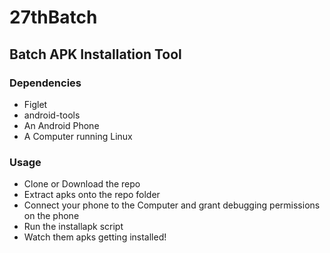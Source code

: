 # 27thBatch

## Batch APK Installation Tool

### Dependencies
- Figlet
- android-tools
- An Android Phone
- A Computer running Linux

### Usage
- Clone or Download the repo
- Extract apks onto the repo folder
- Connect your phone to the Computer and grant debugging permissions on the phone
- Run the installapk script
- Watch them apks getting installed!
